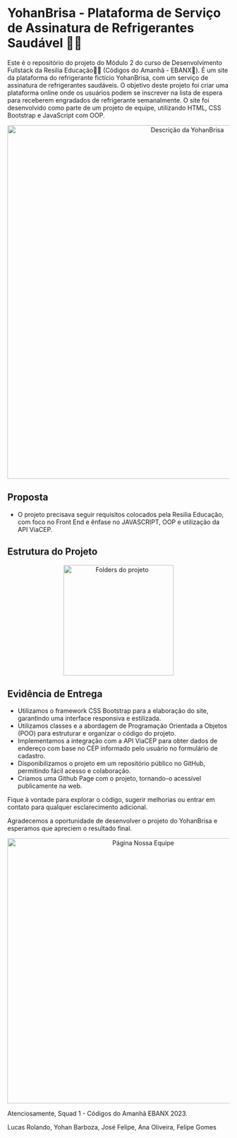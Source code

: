 # YohanBrisa - Plataforma de Serviço de Assinatura de Refrigerantes Saudável 🥤💜

Este é o repositório do projeto do Módulo 2 do curso de Desenvolvimento Fullstack da Resilia Educação💛🖤 (Códigos do Amanhã - EBANX💙). É um site da plataforma do refrigerante fictício YohanBrisa, com um serviço de assinatura de refrigerantes saudáveis. O objetivo deste projeto foi criar uma plataforma online onde os usuários podem se inscrever na lista de espera para receberem engradados de refrigerante semanalmente. O site foi desenvolvido como parte de um projeto de equipe, utilizando HTML, CSS Bootstrap e JavaScript com OOP.
<div align="center">
  <img src="" alt="Descrição da YohanBrisa" width="800">
</div>

 
 


## Proposta
- O projeto precisava seguir requisitos colocados pela Resilia Educação, com foco no Front End e ênfase no JAVASCRIPT, OOP e utilização da API ViaCEP.



## Estrutura do Projeto

<p align="center">
  <img src="" alt="Folders do projeto" width="250">
</p>


## Evidência de Entrega


- Utilizamos o framework CSS Bootstrap para a elaboração do site, garantindo uma interface responsiva e estilizada.
- Utilizamos classes e a abordagem de Programação Orientada a Objetos (POO) para estruturar e organizar o código do projeto.
- Implementamos a integração com a API ViaCEP para obter dados de endereço com base no CEP informado pelo usuário no formulário de cadastro.
- Disponibilizamos o projeto em um repositório público no GitHub, permitindo fácil acesso e colaboração.
- Criamos uma Github Page com o projeto, tornando-o acessível publicamente na web.

Fique à vontade para explorar o código, sugerir melhorias ou entrar em contato para qualquer esclarecimento adicional.

Agradecemos a oportunidade de desenvolver o projeto do YohanBrisa e esperamos que apreciem o resultado final.


<p align="center">
  <img src="" alt="Página Nossa Equipe" width="600">
</p>


Atenciosamente,
Squad 1 - Códigos do Amanhã EBANX 2023.

Lucas Rolando,
 Yohan Barboza,
 José Felipe,
 Ana Oliveira,
 Felipe Gomes
